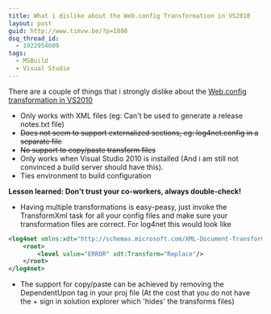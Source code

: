 ```yaml
---
title: What i dislike about the Web.config Transformation in VS2010
layout: post
guid: http://www.timvw.be/?p=1880
dsq_thread_id:
  - 1922954609
tags:
  - MSBuild
  - Visual Studio
---
```

There are a couple of things that i strongly dislike about the [Web.config transformation in VS2010](http://blogs.msdn.com/b/webdevtools/archive/2009/05/04/web-deployment-web-config-transformation.aspx)

* Only works with XML files (eg: Can't be used to generate a release notes.txt file)
* <del datetime="2010-08-26T08:05:21+00:00">Does not seem to support externalized sections, eg: log4net.config in a separate file</del>
* <del datetime="2010-08-26T08:05:21+00:00">No support to copy/paste transform files</del>
* Only works when Visual Studio 2010 is installed (And i am still not convinced a build server should have this).
* Ties environment to build configuration

**Lesson learned: Don't trust your co-workers, always double-check!**

* Having multiple transformations is easy-peasy, just invoke the TransformXml task for all your config files and make sure your transformation files are correct. For log4net this would look like

```xml
<log4net xmlns:xdt="http://schemas.microsoft.com/XML-Document-Transform">
	<root>
		<level value="ERROR" xdt:Transform="Replace"/>
	</root>
</log4net>
```

* The support for copy/paste can be achieved by removing the DependentUpon tag in your proj file (At the cost that you do not have the + sign in solution explorer which 'hides' the transforms files)
